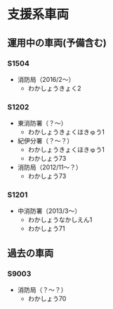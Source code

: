 # 支援系車両

## 運用中の車両(予備含む)

### S1504
- 消防局（2016/2〜）
    - わかしょうきょく2

### S1202
- 東消防署（？〜）
    - わかしょうきょくほきゅう1
- 紀伊分署（？〜？）
    - わかしょうきょくほきゅう1
    - わかしょう73
- 消防局（2012/11〜？）
    - わかしょう73

### S1201
- 中消防署（2013/3〜）
    - わかしょうなかしえん1
    - わかしょう71

## 過去の車両

### S9003
- 消防局（？〜？）
    - わかしょう70